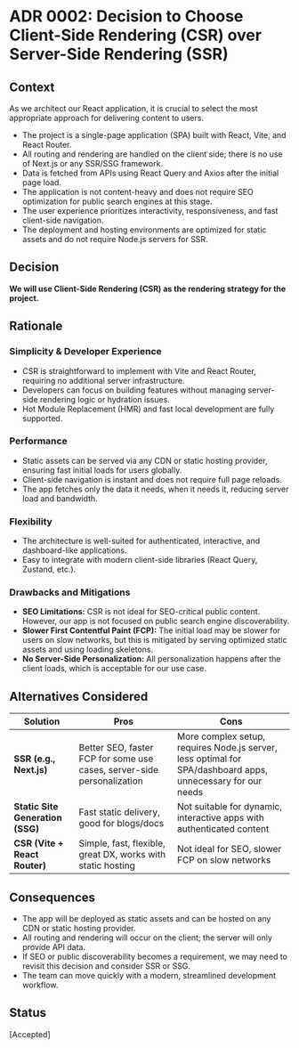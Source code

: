 # ADR 0002: Decision to Choose Client-Side Rendering (CSR) over Server-Side Rendering (SSR)

## Context

As we architect our React application, it is crucial to select the most appropriate approach for delivering content to users.

- The project is a single-page application (SPA) built with React, Vite, and React Router.
- All routing and rendering are handled on the client side; there is no use of Next.js or any SSR/SSG framework.
- Data is fetched from APIs using React Query and Axios after the initial page load.
- The application is not content-heavy and does not require SEO optimization for public search engines at this stage.
- The user experience prioritizes interactivity, responsiveness, and fast client-side navigation.
- The deployment and hosting environments are optimized for static assets and do not require Node.js servers for SSR.

## Decision

**We will use Client-Side Rendering (CSR) as the rendering strategy for the project.**

## Rationale

### Simplicity & Developer Experience
- CSR is straightforward to implement with Vite and React Router, requiring no additional server infrastructure.
- Developers can focus on building features without managing server-side rendering logic or hydration issues.
- Hot Module Replacement (HMR) and fast local development are fully supported.

### Performance
- Static assets can be served via any CDN or static hosting provider, ensuring fast initial loads for users globally.
- Client-side navigation is instant and does not require full page reloads.
- The app fetches only the data it needs, when it needs it, reducing server load and bandwidth.

### Flexibility
- The architecture is well-suited for authenticated, interactive, and dashboard-like applications.
- Easy to integrate with modern client-side libraries (React Query, Zustand, etc.).

### Drawbacks and Mitigations
- **SEO Limitations:** CSR is not ideal for SEO-critical public content. However, our app is not focused on public search engine discoverability.
- **Slower First Contentful Paint (FCP):** The initial load may be slower for users on slow networks, but this is mitigated by serving optimized static assets and using loading skeletons.
- **No Server-Side Personalization:** All personalization happens after the client loads, which is acceptable for our use case.

## Alternatives Considered

| Solution | Pros | Cons |
|----------|------|------|
| **SSR (e.g., Next.js)** | Better SEO, faster FCP for some use cases, server-side personalization | More complex setup, requires Node.js server, less optimal for SPA/dashboard apps, unnecessary for our needs |
| **Static Site Generation (SSG)** | Fast static delivery, good for blogs/docs | Not suitable for dynamic, interactive apps with authenticated content |
| **CSR (Vite + React Router)** | Simple, fast, flexible, great DX, works with static hosting | Not ideal for SEO, slower FCP on slow networks |

## Consequences

- The app will be deployed as static assets and can be hosted on any CDN or static hosting provider.
- All routing and rendering will occur on the client; the server will only provide API data.
- If SEO or public discoverability becomes a requirement, we may need to revisit this decision and consider SSR or SSG.
- The team can move quickly with a modern, streamlined development workflow.

## Status

[Accepted]